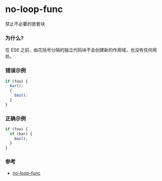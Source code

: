 # no-loop-func

禁止不必要的嵌套块

### 为什么?

在 ES6 之前，由花括号分隔的独立代码块不会创建新的作用域，也没有任何用处。

### 错误示例

```js
if (foo) {
  bar();
  {
    baz();
  }
}
```

### 正确示例

```js
if (foo) {
  if (bar) {
    baz();
  }
}
```

### 参考

- [no-loop-func](https://eslint.org/docs/rules/no-loop-func)
